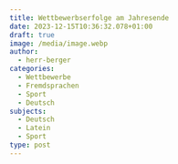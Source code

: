 ```yaml
---
title: Wettbewerbserfolge am Jahresende
date: 2023-12-15T10:36:32.078+01:00
draft: true
image: /media/image.webp
author:
  - herr-berger
categories:
  - Wettbewerbe
  - Fremdsprachen
  - Sport
  - Deutsch
subjects:
  - Deutsch
  - Latein
  - Sport
type: post
---
```




